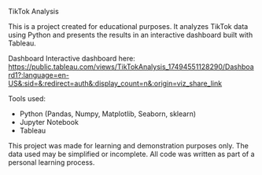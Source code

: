 TikTok Analysis

This is a project created for educational purposes. It analyzes TikTok data using Python and presents the results in an interactive dashboard built with Tableau.

Dashboard
Interactive dashboard here:
https://public.tableau.com/views/TikTokAnalysis_17494551128290/Dashboard1?:language=en-US&:sid=&:redirect=auth&:display_count=n&:origin=viz_share_link

Tools used:
- Python (Pandas, Numpy, Matplotlib, Seaborn, sklearn)
- Jupyter Notebook
- Tableau

This project was made for learning and demonstration purposes only. The data used may be simplified or incomplete.
All code was written as part of a personal learning process.
